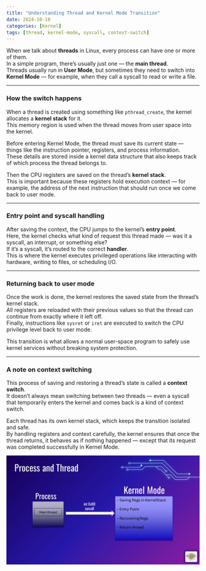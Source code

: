 ```yaml
---
title: "Understanding Thread and Kernel Mode Transition"
date: 2024-10-18
categories: [Kernel]
tags: [thread, kernel-mode, syscall, context-switch]
---
```



When we talk about **threads** in Linux, every process can have one or more of them.  
In a simple program, there’s usually just one — the **main thread**.  
Threads usually run in **User Mode**, but sometimes they need to switch into **Kernel Mode** — for example, when they call a syscall to read or write a file.

---

### How the switch happens

When a thread is created using something like `pthread_create`, the kernel allocates a **kernel stack** for it.  
This memory region is used when the thread moves from user space into the kernel.  

Before entering Kernel Mode, the thread must save its current state — things like the instruction pointer, registers, and process information.  
These details are stored inside a kernel data structure that also keeps track of which process the thread belongs to.

Then the CPU registers are saved on the thread’s **kernel stack**.  
This is important because these registers hold execution context — for example, the address of the next instruction that should run once we come back to user mode.

---

### Entry point and syscall handling

After saving the context, the CPU jumps to the kernel’s **entry point**.  
Here, the kernel checks what kind of request this thread made — was it a syscall, an interrupt, or something else?  
If it’s a syscall, it’s routed to the correct **handler**.  
This is where the kernel executes privileged operations like interacting with hardware, writing to files, or scheduling I/O.

---

### Returning back to user mode

Once the work is done, the kernel restores the saved state from the thread’s kernel stack.  
All registers are reloaded with their previous values so that the thread can continue from exactly where it left off.  
Finally, instructions like `sysret` or `iret` are executed to switch the CPU privilege level back to user mode.

This transition is what allows a normal user-space program to safely use kernel services without breaking system protection.

---

### A note on context switching

This process of saving and restoring a thread’s state is called a **context switch**.  
It doesn’t always mean switching between two threads — even a syscall that temporarily enters the kernel and comes back is a kind of context switch.  

Each thread has its own kernel stack, which keeps the transition isolated and safe.  
By handling registers and context carefully, the kernel ensures that once the thread returns, it behaves as if nothing happened — except that its request was completed successfully in Kernel Mode.

![Thread-and-Kernel-Mode](/assets/img/thread-kernel-mode.png)

